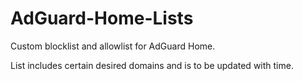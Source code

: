 # AdGuard-Home-Lists
Custom blocklist and allowlist for AdGuard Home.

List includes certain desired domains and is to be updated with time. 
